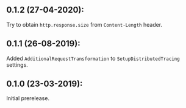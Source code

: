 ## 0.1.2 (27-04-2020):

Try to obtain `http.response.size` from `Content-Length` header.

## 0.1.1 (26-08-2019): 

Added `AdditionalRequestTransformation` to `SetupDistributedTracing` settings.

## 0.1.0 (23-03-2019): 

Initial prerelease.